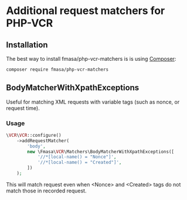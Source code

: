 # Additional request matchers for PHP-VCR

## Installation
The best way to install fmasa/php-vcr-matchers is is using [Composer](https://getcomposer.org/):

```bash
composer require fmasa/php-vcr-matchers
```

## BodyMatcherWithXpathExceptions

Useful for matching XML requests with variable tags (such as nonce, or request time).

### Usage

```php
\VCR\VCR::configure()
    ->addRequestMatcher(
        'body',
        new \Fmasa\VCR\Matchers\BodyMatcherWithXpathExceptions([
            '//*[local-name() = "Nonce"]',
            '//*[local-name() = "Created"]',
        ])
    );
```

This will match request even when &lt;Nonce&gt; and &lt;Created&gt; tags do not match those in recorded request.
